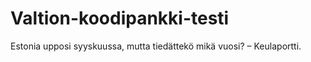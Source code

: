 # Valtion-koodipankki-testi

Estonia upposi syyskuussa, mutta tiedättekö mikä vuosi?
– Keulaportti.
